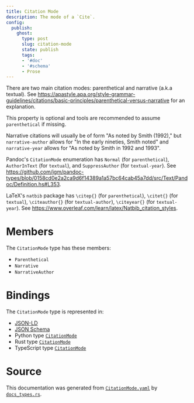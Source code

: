 ```yaml
---
title: Citation Mode
description: The mode of a `Cite`.
config:
  publish:
    ghost:
      type: post
      slug: citation-mode
      state: publish
      tags:
      - '#doc'
      - '#schema'
      - Prose
---
```


There are two main citation modes: parenthetical and narrative (a.k.a textual).
See https://apastyle.apa.org/style-grammar-guidelines/citations/basic-principles/parenthetical-versus-narrative
for an explanation.

This property is optional and tools are recommended to assume `parenthetical` if missing.

Narrative citations will usually be of form "As noted by Smith (1992)," but `narrative-author`
allows for "In the early nineties, Smith noted" and `narrative-year` allows for "As noted by Smith in 1992 and 1993".

Pandoc's `CitationMode` enumeration has `Normal` (for `parenthetical`), `AuthorInText` (for `textual`),
and `SuppressAuthor` (for `textual-year`).
See https://github.com/jgm/pandoc-types/blob/0158cd0e2a2ca9d6f14389a1a57bc64cab45a7dd/src/Text/Pandoc/Definition.hs#L353.

LaTeX's `natbib` package has `\citep{}` (for `parenthetical`), `\citet{}` (for `textual`),
`\citeauthor{}` (for `textual-author`), `\citeyear{}` (for `textual-year`).
See https://www.overleaf.com/learn/latex/Natbib_citation_styles.


# Members

The `CitationMode` type has these members:

- `Parenthetical`
- `Narrative`
- `NarrativeAuthor`

# Bindings

The `CitationMode` type is represented in:

- [JSON-LD](https://stencila.org/CitationMode.jsonld)
- [JSON Schema](https://stencila.org/CitationMode.schema.json)
- Python type [`CitationMode`](https://github.com/stencila/stencila/blob/main/python/python/stencila/types/citation_mode.py)
- Rust type [`CitationMode`](https://github.com/stencila/stencila/blob/main/rust/schema/src/types/citation_mode.rs)
- TypeScript type [`CitationMode`](https://github.com/stencila/stencila/blob/main/ts/src/types/CitationMode.ts)

# Source

This documentation was generated from [`CitationMode.yaml`](https://github.com/stencila/stencila/blob/main/schema/CitationMode.yaml) by [`docs_types.rs`](https://github.com/stencila/stencila/blob/main/rust/schema-gen/src/docs_types.rs).
